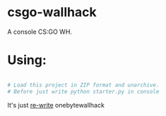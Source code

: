 # csgo-wallhack
A console CS:GO WH.

# Using:

```Python

# Load this project in ZIP format and unarchive.
# Before just write python starter.py in console

```

It's just [re-write](https://github.com/danielkrupinski/OneByteWallhack) onebytewallhack 

```
